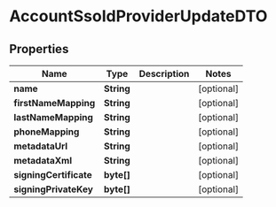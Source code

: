 # AccountSsoIdProviderUpdateDTO

## Properties
Name | Type | Description | Notes
------------ | ------------- | ------------- | -------------
**name** | **String** |  |  [optional]
**firstNameMapping** | **String** |  |  [optional]
**lastNameMapping** | **String** |  |  [optional]
**phoneMapping** | **String** |  |  [optional]
**metadataUrl** | **String** |  |  [optional]
**metadataXml** | **String** |  |  [optional]
**signingCertificate** | **byte[]** |  |  [optional]
**signingPrivateKey** | **byte[]** |  |  [optional]
